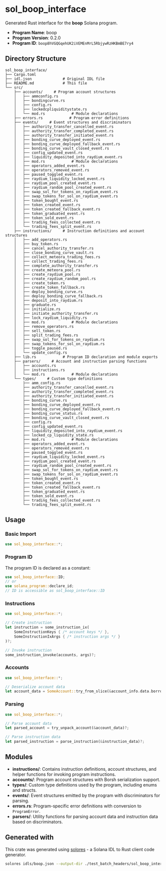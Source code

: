 # sol_boop_interface

Generated Rust interface for the **boop** Solana program.

- **Program Name**: boop
- **Program Version**: 0.2.0
- **Program ID**: `boop8hVGQGqehUK2iVEMEnMrL5RbjywRzHKBmBE7ry4`

## Directory Structure

```
sol_boop_interface/ 
├── Cargo.toml
├── idl.json              # Original IDL file
├── README.md             # This file
└── src/
    ├── accounts/     # Program account structures
    │   ├── ammconfig.rs
    │   ├── bondingcurve.rs
    │   ├── config.rs
    │   ├── lockedcpliquiditystate.rs
    │   └── mod.rs            # Module declarations
    ├── errors.rs            # Program error definitions
    ├── events/     # Event structures and discriminators
    │   ├── authority_transfer_cancelled_event.rs
    │   ├── authority_transfer_completed_event.rs
    │   ├── authority_transfer_initiated_event.rs
    │   ├── bonding_curve_deployed_event.rs
    │   ├── bonding_curve_deployed_fallback_event.rs
    │   ├── bonding_curve_vault_closed_event.rs
    │   ├── config_updated_event.rs
    │   ├── liquidity_deposited_into_raydium_event.rs
    │   ├── mod.rs            # Module declarations
    │   ├── operators_added_event.rs
    │   ├── operators_removed_event.rs
    │   ├── paused_toggled_event.rs
    │   ├── raydium_liquidity_locked_event.rs
    │   ├── raydium_pool_created_event.rs
    │   ├── raydium_random_pool_created_event.rs
    │   ├── swap_sol_for_tokens_on_raydium_event.rs
    │   ├── swap_tokens_for_sol_on_raydium_event.rs
    │   ├── token_bought_event.rs
    │   ├── token_created_event.rs
    │   ├── token_created_fallback_event.rs
    │   ├── token_graduated_event.rs
    │   ├── token_sold_event.rs
    │   ├── trading_fees_collected_event.rs
    │   └── trading_fees_split_event.rs
    ├── instructions/     # Instruction definitions and account structures
    │   ├── add_operators.rs
    │   ├── buy_token.rs
    │   ├── cancel_authority_transfer.rs
    │   ├── close_bonding_curve_vault.rs
    │   ├── collect_meteora_trading_fees.rs
    │   ├── collect_trading_fees.rs
    │   ├── complete_authority_transfer.rs
    │   ├── create_meteora_pool.rs
    │   ├── create_raydium_pool.rs
    │   ├── create_raydium_random_pool.rs
    │   ├── create_token.rs
    │   ├── create_token_fallback.rs
    │   ├── deploy_bonding_curve.rs
    │   ├── deploy_bonding_curve_fallback.rs
    │   ├── deposit_into_raydium.rs
    │   ├── graduate.rs
    │   ├── initialize.rs
    │   ├── initiate_authority_transfer.rs
    │   ├── lock_raydium_liquidity.rs
    │   ├── mod.rs            # Module declarations
    │   ├── remove_operators.rs
    │   ├── sell_token.rs
    │   ├── split_trading_fees.rs
    │   ├── swap_sol_for_tokens_on_raydium.rs
    │   ├── swap_tokens_for_sol_on_raydium.rs
    │   ├── toggle_paused.rs
    │   └── update_config.rs
    ├── lib.rs            # Program ID declaration and module exports
    ├── parsers/     # Account and instruction parsing functions
    │   ├── accounts.rs
    │   ├── instructions.rs
    │   └── mod.rs            # Module declarations
    └── types/     # Custom type definitions
        ├── amm_config.rs
        ├── authority_transfer_cancelled_event.rs
        ├── authority_transfer_completed_event.rs
        ├── authority_transfer_initiated_event.rs
        ├── bonding_curve.rs
        ├── bonding_curve_deployed_event.rs
        ├── bonding_curve_deployed_fallback_event.rs
        ├── bonding_curve_status.rs
        ├── bonding_curve_vault_closed_event.rs
        ├── config.rs
        ├── config_updated_event.rs
        ├── liquidity_deposited_into_raydium_event.rs
        ├── locked_cp_liquidity_state.rs
        ├── mod.rs            # Module declarations
        ├── operators_added_event.rs
        ├── operators_removed_event.rs
        ├── paused_toggled_event.rs
        ├── raydium_liquidity_locked_event.rs
        ├── raydium_pool_created_event.rs
        ├── raydium_random_pool_created_event.rs
        ├── swap_sol_for_tokens_on_raydium_event.rs
        ├── swap_tokens_for_sol_on_raydium_event.rs
        ├── token_bought_event.rs
        ├── token_created_event.rs
        ├── token_created_fallback_event.rs
        ├── token_graduated_event.rs
        ├── token_sold_event.rs
        ├── trading_fees_collected_event.rs
        └── trading_fees_split_event.rs

```

## Usage

### Basic Import

```rust
use sol_boop_interface::*;
```

### Program ID

The program ID is declared as a constant:

```rust
use sol_boop_interface::ID;
// or
use solana_program::declare_id;
// ID is accessible as sol_boop_interface::ID
```


### Instructions

```rust
use sol_boop_interface::*;

// Create instruction
let instruction = some_instruction_ix(
    SomeInstructionKeys { /* account keys */ },
    SomeInstructionIxArgs { /* instruction args */ }
)?;

// Invoke instruction  
some_instruction_invoke(accounts, args)?;
```

### Accounts

```rust
use sol_boop_interface::*;

// Deserialize account data
let account_data = SomeAccount::try_from_slice(&account_info.data.borrow())?;
```

### Parsing

```rust
use sol_boop_interface::*;

// Parse account data
let parsed_account = try_unpack_account(&account_data)?;

// Parse instruction data  
let parsed_instruction = parse_instruction(&instruction_data)?;
```

## Modules

- **instructions/**: Contains instruction definitions, account structures, and helper functions for invoking program instructions.
- **accounts/**: Program account structures with Borsh serialization support.
- **types/**: Custom type definitions used by the program, including enums and structs.
- **events/**: Event structures emitted by the program with discriminators for parsing.
- **errors.rs**: Program-specific error definitions with conversion to `ProgramError`.
- **parsers/**: Utility functions for parsing account data and instruction data based on discriminators.

## Generated with

This crate was generated using [solores](https://github.com/cpkt9762/solores) - a Solana IDL to Rust client code generator.

```bash
solores idls/boop.json --output-dir ./test_batch_headers/sol_boop_interface --output-crate-name sol_boop_interface
```
